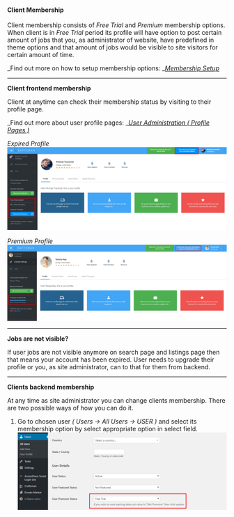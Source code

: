 #### Client Membership

Client membership consists of _Free Trial_ and _Premium_ membership options. When client is in _Free Trial_ period its profile will have option to post certain amount of jobs that you, as administrator of website, have predefined in theme options and that amount of jobs would be visible to site visitors for certain amount of time.

_Find out more on how to setup membership options: _[_Membership Setup_](/theme-options/membership-setup.md)

---

**Client frontend membership**

Client at anytime can check their membership status by visiting to their profile page.

_Find out more about user profile pages: _[_User Administration \( Profile Pages \)_](/users/user-administration-profile-page.md)

_Expired Profile_![](/assets/16.png)

_Premium Profile_![](/assets/17.png)

---

**Jobs are not visible?**

If user jobs are not visible anymore on search page and listings page then that means your account has been expired. User needs to upgrade their profile or you, as site administrator, can to that for them from backend.

---

**Clients backend membership**

At any time as site administrator you can change clients membership. There are two possible ways of how you can do it.

1. Go to chosen user _\( Users -&gt; All Users -&gt; USER \)_ and select its membership option by select appropriate option in select field.![](/assets/19.png)



